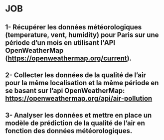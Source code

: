 # JOB

## 1- Récupérer les données météorologiques (temperature, vent, humidity) pour Paris sur une période d’un mois en utilisant l'API OpenWeatherMap (https://openweathermap.org/current).
## 2- Collecter les données de la qualité de l’air pour la même localisation et la même période en se basant sur l’api OpenWeatherMap: https://openweathermap.org/api/air-pollution
## 3- Analyser les données et mettre en place un modèle de prédiction de la qualité de l’air en fonction des données météorologiques.

